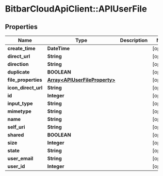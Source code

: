 # BitbarCloudApiClient::APIUserFile

## Properties
Name | Type | Description | Notes
------------ | ------------- | ------------- | -------------
**create_time** | **DateTime** |  | [optional] 
**direct_url** | **String** |  | [optional] 
**direction** | **String** |  | [optional] 
**duplicate** | **BOOLEAN** |  | [optional] 
**file_properties** | [**Array&lt;APIUserFileProperty&gt;**](APIUserFileProperty.md) |  | [optional] 
**icon_direct_url** | **String** |  | [optional] 
**id** | **Integer** |  | [optional] 
**input_type** | **String** |  | [optional] 
**mimetype** | **String** |  | [optional] 
**name** | **String** |  | [optional] 
**self_uri** | **String** |  | [optional] 
**shared** | **BOOLEAN** |  | [optional] 
**size** | **Integer** |  | [optional] 
**state** | **String** |  | [optional] 
**user_email** | **String** |  | [optional] 
**user_id** | **Integer** |  | [optional] 


